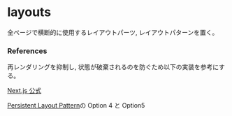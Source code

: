 # layouts

全ページで横断的に使用するレイアウトパーツ, レイアウトパターンを置く。

### References

再レンダリングを抑制し, 状態が破棄されるのを防ぐため以下の実装を参考にする。

[Next.js 公式](https://nextjs.org/docs/basic-features/layouts)

[Persistent Layout Pattern](https://adamwathan.me/2019/10/17/persistent-layout-patterns-in-nextjs/)の Option 4 と Option5

